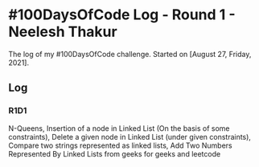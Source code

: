 # #100DaysOfCode Log - Round 1 - Neelesh Thakur

The log of my #100DaysOfCode challenge. Started on [August 27, Friday, 2021].

## Log

### R1D1 
N-Queens, Insertion of a node in Linked List (On the basis of some constraints), Delete a given node in Linked List (under given constraints), Compare two strings represented as linked lists, Add Two Numbers Represented By Linked Lists from geeks for geeks and leetcode
